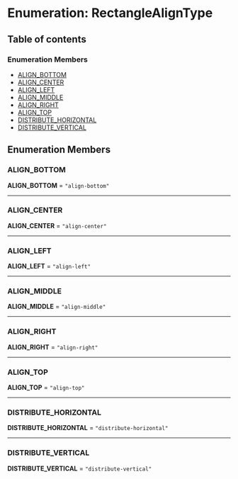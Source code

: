 # Enumeration: RectangleAlignType

## Table of contents

### Enumeration Members

* [ALIGN\_BOTTOM](/en/auto-docs/utils/enums/RectangleAlignType.md#align_bottom)
* [ALIGN\_CENTER](/en/auto-docs/utils/enums/RectangleAlignType.md#align_center)
* [ALIGN\_LEFT](/en/auto-docs/utils/enums/RectangleAlignType.md#align_left)
* [ALIGN\_MIDDLE](/en/auto-docs/utils/enums/RectangleAlignType.md#align_middle)
* [ALIGN\_RIGHT](/en/auto-docs/utils/enums/RectangleAlignType.md#align_right)
* [ALIGN\_TOP](/en/auto-docs/utils/enums/RectangleAlignType.md#align_top)
* [DISTRIBUTE\_HORIZONTAL](/en/auto-docs/utils/enums/RectangleAlignType.md#distribute_horizontal)
* [DISTRIBUTE\_VERTICAL](/en/auto-docs/utils/enums/RectangleAlignType.md#distribute_vertical)

## Enumeration Members

### ALIGN\_BOTTOM

**ALIGN\_BOTTOM** = `"align-bottom"`

***

### ALIGN\_CENTER

**ALIGN\_CENTER** = `"align-center"`

***

### ALIGN\_LEFT

**ALIGN\_LEFT** = `"align-left"`

***

### ALIGN\_MIDDLE

**ALIGN\_MIDDLE** = `"align-middle"`

***

### ALIGN\_RIGHT

**ALIGN\_RIGHT** = `"align-right"`

***

### ALIGN\_TOP

**ALIGN\_TOP** = `"align-top"`

***

### DISTRIBUTE\_HORIZONTAL

**DISTRIBUTE\_HORIZONTAL** = `"distribute-horizontal"`

***

### DISTRIBUTE\_VERTICAL

**DISTRIBUTE\_VERTICAL** = `"distribute-vertical"`
